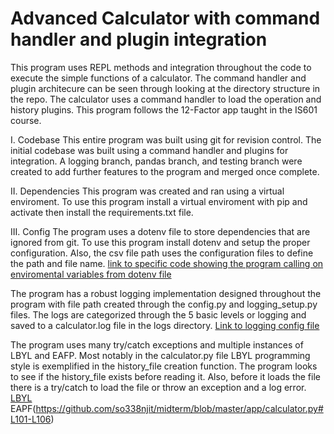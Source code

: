 # Advanced Calculator with command handler and plugin integration
This program uses REPL methods and integration throughout the code to execute the simple functions of a calculator. The command handler and plugin architecure can be seen through looking at the directory structure in the repo. The calculator uses a command handler to load the operation and history plugins.
This program follows the 12-Factor app taught in the IS601 course.

I. Codebase
    This entire program was built using git for revision control. The initial codebase was built using a command handler and plugins for integration. A logging branch, pandas branch, and testing branch were created to add further features to the program and merged once complete.

II. Dependencies
    This program was created and ran using a virtual enviroment. To use this program install a virtual enviroment with pip and activate then install the requirements.txt file.
    
III. Config
    The program uses a dotenv file to store dependencies that are ignored from git. To use this program install dotenv and setup the proper configuration. Also, the csv file path uses the configuration files to define the path and file name.
[link to specific code showing the program calling on enviromental variables from dotenv file](https://github.com/so338njit/midterm/blob/master/app/calculator.py#L60-L65)

The program has a robust logging implementation designed throughout the program with file path created through the config.py and logging_setup.py files. The logs are categorized through the 5 basic levels or logging and saved to a calculator.log file in the logs directory. [Link to logging config file](https://github.com/so338njit/midterm/blob/master/app/config.py)

The program uses many try/catch exceptions and multiple instances of LBYL and EAFP. Most notably in the calculator.py file LBYL programming style is exemplified in the history_file creation function. The program looks to see if the history_file exists before reading it. Also, before it loads the file there is a try/catch to load the file or throw an exception and a log error.  [LBYL](https://github.com/so338njit/midterm/blob/master/app/calculator.py#L36-L-39) EAPF(https://github.com/so338njit/midterm/blob/master/app/calculator.py#L101-L106)


